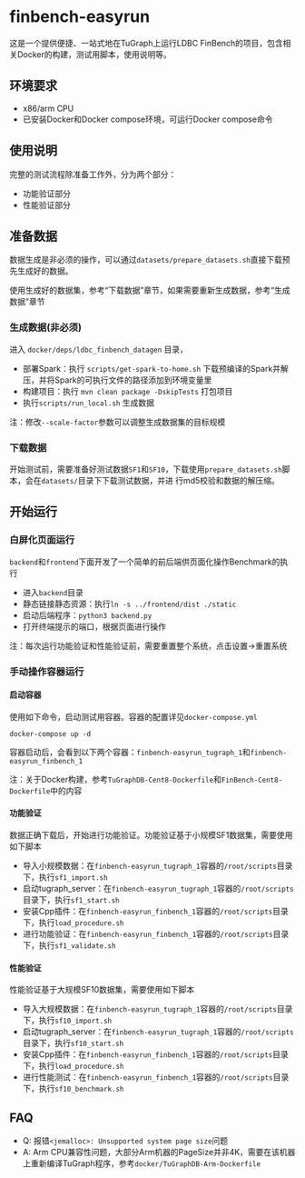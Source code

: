 # finbench-easyrun 

这是一个提供便捷、一站式地在TuGraph上运行LDBC FinBench的项目，包含相关Docker的构建，测试用脚本，使用说明等。

## 环境要求

- x86/arm CPU
- 已安装Docker和Docker compose环境，可运行Docker compose命令

## 使用说明

完整的测试流程除准备工作外，分为两个部分：
- 功能验证部分
- 性能验证部分

## 准备数据

数据生成是非必须的操作，可以通过`datasets/prepare_datasets.sh`直接下载预先生成好的数据。

使用生成好的数据集，参考“下载数据”章节，如果需要重新生成数据，参考“生成数据”章节

### 生成数据(非必须)

进入 `docker/deps/ldbc_finbench_datagen` 目录，

- 部署Spark：执行 `scripts/get-spark-to-home.sh` 下载预编译的Spark并解压，并将Spark的可执行文件的路径添加到环境变量里
- 构建项目：执行 `mvn clean package -DskipTests` 打包项目
- 执行`scripts/run_local.sh` 生成数据

注：修改`--scale-factor`参数可以调整生成数据集的目标规模

### 下载数据

开始测试前，需要准备好测试数据`SF1`和`SF10`，下载使用`prepare_datasets.sh`脚本，会在`datasets/`目录下下载测试数据，并进
行md5校验和数据的解压缩。

## 开始运行

### 白屏化页面运行

`backend`和`frontend`下面开发了一个简单的前后端供页面化操作Benchmark的执行

- 进入`backend`目录
- 静态链接静态资源：执行`ln -s ../frontend/dist ./static`
- 启动后端程序：`python3 backend.py`
- 打开终端提示的端口，根据页面进行操作

注：每次运行功能验证和性能验证前，需要重置整个系统，点击设置->重置系统

### 手动操作容器运行

#### 启动容器

使用如下命令，启动测试用容器。容器的配置详见`docker-compose.yml`
```
docker-compose up -d
```
容器启动后，会看到以下两个容器：`finbench-easyrun_tugraph_1`和`finbench-easyrun_finbench_1`

注：关于Docker构建，参考`TuGraphDB-Cent8-Dockerfile`和`FinBench-Cent8-Dockerfile`中的内容

#### 功能验证

数据正确下载后，开始进行功能验证。功能验证基于小规模SF1数据集，需要使用如下脚本

- 导入小规模数据：在`finbench-easyrun_tugraph_1`容器的`/root/scripts`目录下，执行`sf1_import.sh`
- 启动tugraph_server：在`finbench-easyrun_tugraph_1`容器的`/root/scripts`目录下，执行`sf1_start.sh`
- 安装Cpp插件：在`finbench-easyrun_finbench_1`容器的`/root/scripts`目录下，执行`load_procedure.sh`
- 进行功能验证：在`finbench-easyrun_finbench_1`容器的`/root/scripts`目录下，执行`sf1_validate.sh`

#### 性能验证

性能验证基于大规模SF10数据集，需要使用如下脚本

- 导入大规模数据：在`finbench-easyrun_tugraph_1`容器的`/root/scripts`目录下，执行`sf10_import.sh`
- 启动tugraph_server：在`finbench-easyrun_tugraph_1`容器的`/root/scripts`目录下，执行`sf10_start.sh`
- 安装Cpp插件：在`finbench-easyrun_finbench_1`容器的`/root/scripts`目录下，执行`load_procedure.sh`
- 进行性能测试：在`finbench-easyrun_finbench_1`容器的`/root/scripts`目录下，执行`sf10_benchmark.sh`

## FAQ

- Q: 报错`<jemalloc>: Unsupported system page size`问题
- A: Arm CPU兼容性问题，大部分Arm机器的PageSize并非4K，需要在该机器上重新编译TuGraph程序，参考`docker/TuGraphDB-Arm-Dockerfile`

